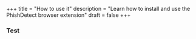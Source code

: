+++
title = "How to use it"
description = "Learn how to install and use the PhishDetect browser extension"
draft = false
+++

<h3>Test</h3>
